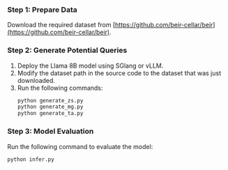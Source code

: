 ### Step 1: Prepare Data  

Download the required dataset from [https://github.com/beir-cellar/beir](https://github.com/beir-cellar/beir).  

### Step 2: Generate Potential Queries  

1. Deploy the Llama 8B model using SGlang or vLLM.  
2. Modify the dataset path in the source code to the dataset that was just downloaded.
3. Run the following commands:  
   ```bash
   python generate_zs.py
   python generate_mg.py
   python generate_ta.py
   ```

### Step 3: Model Evaluation  

Run the following command to evaluate the model:  
```bash
python infer.py
```